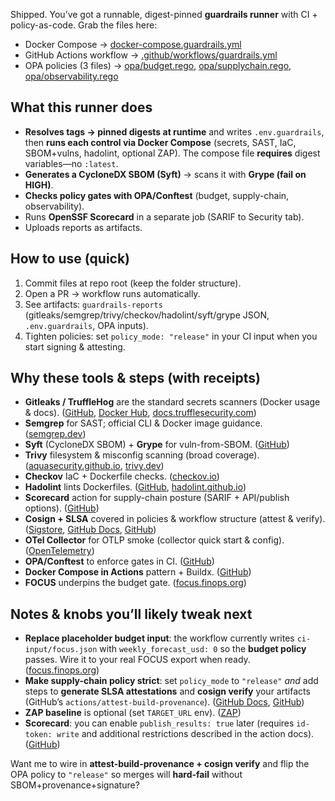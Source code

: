 Shipped. You’ve got a runnable, digest-pinned **guardrails runner** with CI + policy-as-code. Grab the files here:

* Docker Compose → [docker-compose.guardrails.yml](sandbox:/mnt/data/docker-compose.guardrails.yml)
* GitHub Actions workflow → [.github/workflows/guardrails.yml](sandbox:/mnt/data/.github/workflows/guardrails.yml)
* OPA policies (3 files) → [opa/budget.rego](sandbox:/mnt/data/opa/budget.rego), [opa/supplychain.rego](sandbox:/mnt/data/opa/supplychain.rego), [opa/observability.rego](sandbox:/mnt/data/opa/observability.rego)

## What this runner does

* **Resolves tags → pinned digests at runtime** and writes `.env.guardrails`, then **runs each control via Docker Compose** (secrets, SAST, IaC, SBOM+vulns, hadolint, optional ZAP). The compose file **requires** digest variables—no `:latest`.
* **Generates a CycloneDX SBOM (Syft)** → scans it with **Grype (fail on HIGH)**.
* **Checks policy gates with OPA/Conftest** (budget, supply-chain, observability).
* Runs **OpenSSF Scorecard** in a separate job (SARIF to Security tab).
* Uploads reports as artifacts.

## How to use (quick)

1. Commit files at repo root (keep the folder structure).
2. Open a PR → workflow runs automatically.
3. See artifacts: `guardrails-reports` (gitleaks/semgrep/trivy/checkov/hadolint/syft/grype JSON, `.env.guardrails`, OPA inputs).
4. Tighten policies: set `policy_mode: "release"` in your CI input when you start signing & attesting.

## Why these tools & steps (with receipts)

* **Gitleaks / TruffleHog** are the standard secrets scanners (Docker usage & docs). ([GitHub][1], [Docker Hub][2], [docs.trufflesecurity.com][3])
* **Semgrep** for SAST; official CLI & Docker image guidance. ([semgrep.dev][4])
* **Syft** (CycloneDX SBOM) + **Grype** for vuln-from-SBOM. ([GitHub][5])
* **Trivy** filesystem & misconfig scanning (broad coverage). ([aquasecurity.github.io][6], [trivy.dev][7])
* **Checkov** IaC + Dockerfile checks. ([checkov.io][8])
* **Hadolint** lints Dockerfiles. ([GitHub][9], [hadolint.github.io][10])
* **Scorecard** action for supply-chain posture (SARIF + API/publish options). ([GitHub][11])
* **Cosign + SLSA** covered in policies & workflow structure (attest & verify). ([Sigstore][12], [GitHub Docs][13], [GitHub][14])
* **OTel Collector** for OTLP smoke (collector quick start & config). ([OpenTelemetry][15])
* **OPA/Conftest** to enforce gates in CI. ([GitHub][16])
* **Docker Compose in Actions** pattern + Buildx. ([GitHub][17])
* **FOCUS** underpins the budget gate. ([focus.finops.org][18])

## Notes & knobs you’ll likely tweak next

* **Replace placeholder budget input**: the workflow currently writes `ci-input/focus.json` with `weekly_forecast_usd: 0` so the **budget policy** passes. Wire it to your real FOCUS export when ready. ([focus.finops.org][18])
* **Make supply-chain policy strict**: set `policy_mode` to `"release"` *and* add steps to **generate SLSA attestations** and **cosign verify** your artifacts (GitHub’s `actions/attest-build-provenance`). ([GitHub Docs][13], [GitHub][14])
* **ZAP baseline** is optional (set `TARGET_URL` env). ([ZAP][19])
* **Scorecard**: you can enable `publish_results: true` later (requires `id-token: write` and additional restrictions described in the action docs). ([GitHub][11])

Want me to wire in **attest-build-provenance + cosign verify** and flip the OPA policy to `"release"` so merges will **hard-fail** without SBOM+provenance+signature?

[1]: https://github.com/gitleaks/gitleaks?utm_source=chatgpt.com "Find secrets with Gitleaks"
[2]: https://hub.docker.com/r/zricethezav/gitleaks?utm_source=chatgpt.com "zricethezav/gitleaks - Docker Image"
[3]: https://docs.trufflesecurity.com/github?utm_source=chatgpt.com "GitHub"
[4]: https://semgrep.dev/docs/cli-reference?utm_source=chatgpt.com "CLI reference - Semgrep"
[5]: https://github.com/anchore/syft?utm_source=chatgpt.com "anchore/syft: CLI tool and library for generating a Software ... - GitHub"
[6]: https://aquasecurity.github.io/trivy/v0.50/?utm_source=chatgpt.com "Overview - Trivy"
[7]: https://trivy.dev/latest/docs/references/configuration/cli/trivy_filesystem/?utm_source=chatgpt.com "Filesystem"
[8]: https://www.checkov.io/4.Integrations/Docker.html?utm_source=chatgpt.com "Docker"
[9]: https://github.com/hadolint/hadolint?utm_source=chatgpt.com "Dockerfile linter, validate inline bash, written in Haskell"
[10]: https://hadolint.github.io/hadolint/?utm_source=chatgpt.com "Dockerfile Linter"
[11]: https://github.com/ossf/scorecard-action "GitHub - ossf/scorecard-action: Official GitHub Action for OpenSSF Scorecard."
[12]: https://docs.sigstore.dev/cosign/verifying/verify/?utm_source=chatgpt.com "Verifying Signatures - Cosign"
[13]: https://docs.github.com/actions/security-guides/using-artifact-attestations-to-establish-provenance-for-builds?utm_source=chatgpt.com "Using artifact attestations to establish provenance for builds"
[14]: https://github.com/actions/attest-build-provenance?utm_source=chatgpt.com "actions/attest-build-provenance"
[15]: https://opentelemetry.io/docs/collector/?utm_source=chatgpt.com "Collector"
[16]: https://github.com/open-policy-agent/conftest?utm_source=chatgpt.com "open-policy-agent/conftest: Write tests against structured ..."
[17]: https://github.com/docker/setup-buildx-action?utm_source=chatgpt.com "docker/setup-buildx-action"
[18]: https://focus.finops.org/focus-specification/?utm_source=chatgpt.com "FOCUS Specification"
[19]: https://www.zaproxy.org/docs/docker/baseline-scan/?utm_source=chatgpt.com "ZAP - Baseline Scan"
